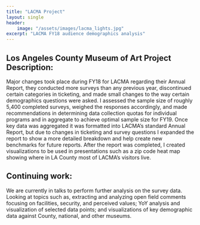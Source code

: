 ```yaml
---
title: "LACMA Project"
layout: single
header:
    image: "/assets/images/lacma_lights.jpg"
excerpt: "LACMA FY18 audience demographics analysis"
---
```


## Los Angeles County Museum of Art Project Description:

Major changes took place during FY18 for LACMA regarding their Annual Report, they conducted more surveys than any previous year, discontinued certain categories in ticketing, and made small changes to the way certain demographics questions were asked. I assessed the sample size of roughly 5,400 completed surveys, weighed the responses accordingly, and made recommendations in determining data collection quotas for individual programs and in aggregate to achieve optimal sample size for FY19. Once key data was aggregated it was formatted into LACMA’s standard Annual Report, but due to changes in ticketing and survey questions I expanded the report to show a more detailed breakdown and help create new benchmarks for future reports. After the report was completed, I created visualizations to be used in presentations such as a zip code heat map showing where in LA County most of LACMA’s visitors live.

## Continuing work:

We are currently in talks to perform further analysis on the survey data. Looking at topics such as, extracting and analyzing open field comments focusing on facilities, security, and perceived values; YoY analysis and visualization of selected data points; and visualizations of key demographic data against County, national, and other museums.